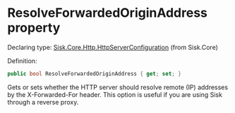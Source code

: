 <!--

Copyrights 2023 Sisk Framework - CypherPotato
Published under MIT license

!!! DO NOT EDIT THIS FILE !!!
This file was generated by a tool in the Sisk package. To edit the information in this documentation,
edit the XML documentation present in the Sisk source code.

-->


# ResolveForwardedOriginAddress property

Declaring type: [Sisk.Core.Http.HttpServerConfiguration](/read?q=/contents/spec/Sisk.Core.Http.HttpServerConfiguration.md) (from Sisk.Core)


Definition:

```cs
public bool ResolveForwardedOriginAddress { get; set; }
```

Gets or sets whether the HTTP server should resolve remote (IP) addresses by the X-Forwarded-For header. This option is useful if you are using Sisk through a reverse proxy.

